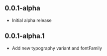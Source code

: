 ## 0.0.1-alpha

* Initial alpha release

## 0.0.1-alpha.1

* Add new typography variant and fontFamily
